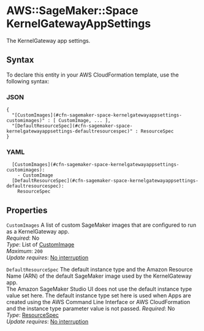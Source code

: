 # AWS::SageMaker::Space KernelGatewayAppSettings<a name="aws-properties-sagemaker-space-kernelgatewayappsettings"></a>

The KernelGateway app settings\.

## Syntax<a name="aws-properties-sagemaker-space-kernelgatewayappsettings-syntax"></a>

To declare this entity in your AWS CloudFormation template, use the following syntax:

### JSON<a name="aws-properties-sagemaker-space-kernelgatewayappsettings-syntax.json"></a>

```
{
  "[CustomImages](#cfn-sagemaker-space-kernelgatewayappsettings-customimages)" : [ CustomImage, ... ],
  "[DefaultResourceSpec](#cfn-sagemaker-space-kernelgatewayappsettings-defaultresourcespec)" : ResourceSpec
}
```

### YAML<a name="aws-properties-sagemaker-space-kernelgatewayappsettings-syntax.yaml"></a>

```
  [CustomImages](#cfn-sagemaker-space-kernelgatewayappsettings-customimages):
    - CustomImage
  [DefaultResourceSpec](#cfn-sagemaker-space-kernelgatewayappsettings-defaultresourcespec):
    ResourceSpec
```

## Properties<a name="aws-properties-sagemaker-space-kernelgatewayappsettings-properties"></a>

`CustomImages` <a name="cfn-sagemaker-space-kernelgatewayappsettings-customimages"></a>
A list of custom SageMaker images that are configured to run as a KernelGateway app\.  
_Required_: No  
_Type_: List of [CustomImage](aws-properties-sagemaker-space-customimage.md)  
_Maximum_: `200`  
_Update requires_: [No interruption](https://docs.aws.amazon.com/AWSCloudFormation/latest/UserGuide/using-cfn-updating-stacks-update-behaviors.html#update-no-interrupt)

`DefaultResourceSpec` <a name="cfn-sagemaker-space-kernelgatewayappsettings-defaultresourcespec"></a>
The default instance type and the Amazon Resource Name \(ARN\) of the default SageMaker image used by the KernelGateway app\.  
The Amazon SageMaker Studio UI does not use the default instance type value set here\. The default instance type set here is used when Apps are created using the AWS Command Line Interface or AWS CloudFormation and the instance type parameter value is not passed\.
_Required_: No  
_Type_: [ResourceSpec](aws-properties-sagemaker-space-resourcespec.md)  
_Update requires_: [No interruption](https://docs.aws.amazon.com/AWSCloudFormation/latest/UserGuide/using-cfn-updating-stacks-update-behaviors.html#update-no-interrupt)
